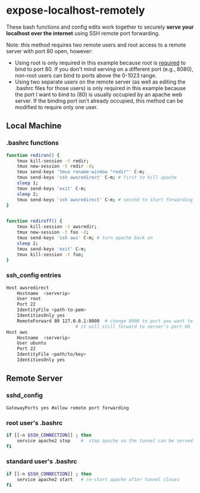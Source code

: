 # expose-localhost-remotely

These bash functions and config edits work together to securely
**serve your localhost over the internet**
using SSH remote port forwarding. 
 
Note: this method requires two remote users and root access to a remote server with port 80 open, however:
- Using root is only required in this example because root is 
[required](https://www.w3.org/Daemon/User/Installation/PrivilegedPorts.html)
to bind to port 80. If you don't mind serving on a different port (e.g., 8080), 
non-root users can bind to ports above the 0-1023 range. 
- Using two separate users on the remote server 
(as well as editing the .bashrc files for those users)
is only required in this example because the port I want to bind to (80)
is usually occupied by an apache web server. If the binding port isn't 
already occupied, this method can be modified to require only one user. 




## Local Machine  
### .bashrc functions
```bash
function rediron() {
	tmux kill-session -t redir;
	tmux new-session -t redir -d;
	tmux send-keys 'tmux rename-window "redir"' C-m; 
	tmux send-keys 'ssh awsredirect' C-m; # first to kill apache
	sleep 1;
	tmux send-keys 'exit' C-m; 
	sleep 2;
	tmux send-keys 'ssh awsredirect' C-m; # second to start forwarding
}


function rediroff() {
	tmux kill-session -t awsredir;
	tmux new-session -t foo -d;
	tmux send-keys 'ssh aws' C-m; # turn apache back on
	sleep 2;
	tmux send-keys 'exit' C-m;
	tmux kill-session -t foo;
}
```

### ssh_config entries
```bash
Host awsredirect
    Hostname  <serverip>
    User root
    Port 22
    IdentityFile <path-to-pem>
    IdentitiesOnly yes 
    RemoteForward 80 127.0.0.1:8000  # change 8000 to port you want to serve.
    			  	      # it will still forward to server's port 80                     
Host aws
    Hostname  <serverip>
    User ubuntu
    Port 22
    IdentityFile <path/to/key>
    IdentitiesOnly yes 
```



##  Remote Server
### sshd_config
`GatewayPorts yes #allow remote port forwarding`

### root user's .bashrc
```bash
if [[-n $SSH_CONNECTION]] ; then
	service apache2 stop    #  stop apache so the tunnel can be served on port 80
fi
```

### standard user's .bashrc
```bash
if [[-n $SSH_CONNECTION]] ; then
	service apache2 start   # re-start apache after tunnel closes
fi
```



